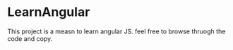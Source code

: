 # LearnAngular
This project is a measn to learn angular JS. feel free to browse thruogh the code and copy. 
